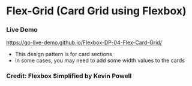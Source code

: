 # Flex-Grid (Card Grid using Flexbox)

### Live Demo 
https://go-live-demo.github.io/Flexbox-DP-04-Flex-Card-Grid/

- This design pattern is for card sections
- In some cases, you may need to add some width values to the cards 

### Credit: Flexbox Simplified by Kevin Powell 